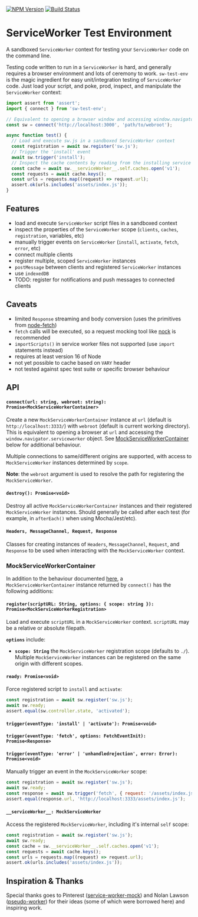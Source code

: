 [![NPM Version](https://img.shields.io/npm/v/sw-test-env.svg?style=flat)](https://npmjs.org/package/sw-test-env)
[![Build Status](https://img.shields.io/travis/popeindustries/sw-test-env.svg?style=flat)](https://travis-ci.org/popeindustries/sw-test-env)

# ServiceWorker Test Environment

A sandboxed `ServiceWorker` context for testing your `ServiceWorker` code on the command line.

Testing code written to run in a `ServiceWorker` is hard, and generally requires a browser environment and lots of ceremony to work. `sw-test-env` is the magic ingredient for easy unit/integration testing of `ServiceWorker` code. Just load your script, and poke, prod, inspect, and manipulate the `ServiceWorker` context:

```js
import assert from 'assert';
import { connect } from 'sw-test-env';

// Equivalent to opening a browser window and accessing window.navigator.serviceWorker
const sw = connect('http://localhost:3000', 'path/to/webroot');

async function test() {
  // Load and execute sw.js in a sandboxed ServiceWorker context
  const registration = await sw.register('sw.js');
  // Trigger the 'install' event
  await sw.trigger('install');
  // Inspect the cache contents by reading from the installing service worker's internal scope
  const cache = await sw.__serviceWorker__.self.caches.open('v1');
  const requests = await cache.keys();
  const urls = requests.map((request) => request.url);
  assert.ok(urls.includes('assets/index.js'));
}
```

## Features

- load and execute `ServiceWorker` script files in a sandboxed context
- inspect the properties of the `ServiceWorker` scope (`clients`, `caches`, `registration`, variables, etc)
- manually trigger events on `ServiceWorker` (`install`, `activate`, `fetch`, `error`, etc)
- connect multiple clients
- register multiple, scoped `ServiceWorker` instances
- `postMessage` between clients and registered `ServiceWorker` instances
- use `indexedDB`
- TODO: register for notifications and push messages to connected clients

## Caveats

- limited `Response` streaming and body conversion (uses the primitives from [node-fetch](https://github.com/bitinn/node-fetch))
- `fetch` calls will be executed, so a request mocking tool like [nock](https://github.com/node-nock/nock) is recommended
- `importScripts()` in service worker files not supported (use `import` statements instead)
- requires at least version 16 of Node
- not yet possible to cache based on `VARY` header
- not tested against spec test suite or specific browser behaviour

## API

#### **`connect(url: string, webroot: string): Promise<MockServiceWorkerContainer>`**

Create a new `MockServiceWorkerContainer` instance at `url` (default is `http://localhost:3333/`) with `webroot` (default is current working directory). This is equivalent to opening a browser at `url` and accessing the `window.navigator.serviceworker` object. See [MockServiceWorkerContainer](#mockserviceworkercontainer) below for additional behaviour.

Multiple connections to same/different origins are supported, with access to `MockServiceWorker` instances determined by `scope`.

**Note**: the `webroot` argument is used to resolve the path for registering the `MockServiceWorker`.

#### **`destroy(): Promise<void>`**

Destroy all active `MockServiceWorkerContainer` instances and their registered `MockServiceWorker` instances. Should generally be called after each test (for example, in `afterEach()` when using Mocha/Jest/etc).

#### **`Headers, MessageChannel, Request, Response`**

Classes for creating instances of `Headers`, `MessageChannel`, `Request`, and `Response` to be used when interacting with the `MockServiceWorker` context.

### MockServiceWorkerContainer

In addition to the behaviour documented [here](https://developer.mozilla.org/en-US/docs/Web/API/ServiceWorkerContainer), a `MockServiceWorkerContainer` instance returned by `connect()` has the following additions:

#### **`register(scriptURL: String, options: { scope: string }): Promise<MockServiceWorkerRegistration>`**

Load and execute `scriptURL` in a `MockServiceWorker` context. `scriptURL` may be a relative or absolute filepath.

**`options`** include:

- **`scope: String`** the `MockServiceWorker` registration scope (defaults to `./`). Multiple `MockServiceWorker` instances can be registered on the same origin with different scopes.

#### **`ready: Promise<void>`**

Force registered script to `install` and `activate`:

```js
const registration = await sw.register('sw.js');
await sw.ready;
assert.equal(sw.controller.state, 'activated');
```

#### **`trigger(eventType: 'install' | 'activate'): Promise<void>`**

#### **`trigger(eventType: 'fetch', options: FetchEventInit): Promise<Response>`**

#### **`trigger(eventType: 'error' | 'unhandledrejection', error: Error): Promise<void>`**

Manually trigger an event in the `MockServiceWorker` scope:

```js
const registration = await sw.register('sw.js');
await sw.ready;
const response = await sw.trigger('fetch', { request: '/assets/index.js' });
assert.equal(response.url, 'http://localhost:3333/assets/index.js');
```

#### **`__serviceWorker__: MockServiceWorker`**

Access the registered `MockServiceWorker`, including it's internal `self` scope:

```js
const registration = await sw.register('sw.js');
await sw.ready;
const cache = sw.__serviceWorker__.self.caches.open('v1');
const requests = await cache.keys();
const urls = requests.map((request) => request.url);
assert.ok(urls.includes('assets/index.js'));
```

## Inspiration & Thanks

Special thanks goes to Pinterest ([service-worker-mock](https://github.com/pinterest/service-workers/tree/master/packages/service-worker-mock)) and Nolan Lawson ([pseudo-worker](https://github.com/nolanlawson/pseudo-worker)) for their ideas (some of which were borrowed here) and inspiring work.
